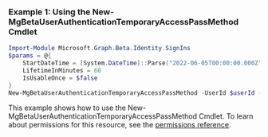 ### Example 1: Using the New-MgBetaUserAuthenticationTemporaryAccessPassMethod Cmdlet
```powershell
Import-Module Microsoft.Graph.Beta.Identity.SignIns
$params = @{
	StartDateTime = [System.DateTime]::Parse("2022-06-05T00:00:00.000Z")
	LifetimeInMinutes = 60
	IsUsableOnce = $false
}
New-MgBetaUserAuthenticationTemporaryAccessPassMethod -UserId $userId -BodyParameter $params
```
This example shows how to use the New-MgBetaUserAuthenticationTemporaryAccessPassMethod Cmdlet.
To learn about permissions for this resource, see the [permissions reference](/graph/permissions-reference).
